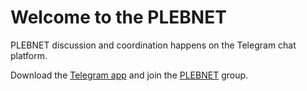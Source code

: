 # Welcome to the PLEBNET

PLEBNET discussion and coordination happens on the Telegram chat platform.

Download the [Telegram app](https://telegram.org/) and join the [PLEBNET](http://kycjelly.com) group.

